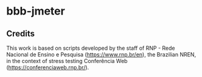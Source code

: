 # bbb-jmeter

## Credits

This work is based on scripts developed by the staff of RNP - Rede Nacional de Ensino e Pesquisa (https://www.rnp.br/en), the Brazilian NREN, in the context of stress testing Conferência Web (https://conferenciaweb.rnp.br/).
